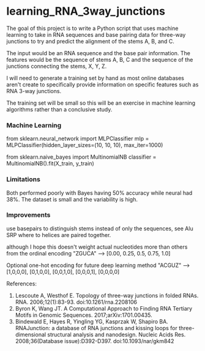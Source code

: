 # learning_RNA_3way_junctions
 
The goal of this project is to write a Python script that uses machine learning to take in RNA sequences and base pairing data for three-way junctions to try and predict the alignment of the stems A, B, and C.

The input would be an RNA sequence and the base pair information. The features would be the sequence of stems A, B, C and the sequence of the junctions connecting the stems, X, Y, Z.

I will need to generate a training set by hand as most online databases aren't create to specifically provide information on specific features such as RNA 3-way junctions.

The training set will be small so this will be an exercise in machine learning algorithms rather than a conclusive study.

### Machine Learning

from sklearn.neural_network import MLPClassifier
mlp = MLPClassifier(hidden_layer_sizes=(10, 10, 10), max_iter=1000)

from sklearn.naive_bayes import MultinomialNB
classifier = MultinomialNB().fit(X_train, y_train)


### Limitations
Both performed poorly with Bayes having 50% accuracy while neural had 38%. The dataset is small and the variability is high.

### Improvements
use basepairs to distinguish stems instead of only the sequences, see Alu SRP where to helices are paired together.

although I hope this doesn't weight actual nucleotides more than others from the ordinal encoding
"ZGUCA" --> [0.00, 0.25, 0.5, 0.75, 1.0] 

Optional one-hot encoding for future deep learning method
"ACGUZ" --> [1,0,0,0], [0,1,0,0], [0,0,1,0], [0,0,0,1], [0,0,0,0]


References:
1. Lescoute A, Westhof E. Topology of three-way junctions in folded RNAs. RNA. 2006;12(1):83-93. doi:10.1261/rna.2208106
2. Byron K, Wang JT. A Computational Approach to Finding RNA Tertiary Motifs in Genomic Sequences. 2017;arXiv:1701.00435.
3. Bindewald E, Hayes R, Yingling YG, Kasprzak W, Shapiro BA. RNAJunction: a database of RNA junctions and kissing loops for three-dimensional structural analysis and nanodesign. Nucleic Acids Res. 2008;36(Database issue):D392-D397. doi:10.1093/nar/gkm842